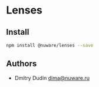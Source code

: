 # Lenses

## Install

```bash
npm install @nuware/lenses --save
```

## Authors

* Dmitry Dudin <dima@nuware.ru>
